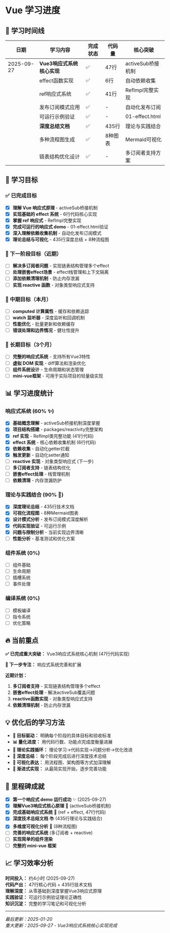 # Vue 学习进度

## 📅 学习时间线

| 日期 | 学习内容 | 完成状态 | 代码量 | 核心突破 |
|------|----------|----------|---------|----------|
| 2025-09-27 | **Vue3响应式系统核心实现** | ✅ | 47行 | activeSub桥接机制 |
| | effect函数实现 | ✅ | 6行 | 自动依赖收集 |
| | ref响应式系统 | ✅ | 41行 | RefImpl完整实现 |
| | 发布订阅模式应用 | ✅ | - | 自动化发布订阅 |
| | 可运行示例验证 | ✅ | - | 01-effect.html |
| | **深度总结文档** | ✅ | 435行 | 理论与实践结合 |
| | 多种流程图生成 | ✅ | 8种图表 | Mermaid可视化 |
| | 链表结构优化设计 | ✅ | - | 多订阅者支持方案 |

## 🎯 学习目标

### ✅ 已完成目标
- [x] **理解 Vue 响应式原理** - activeSub桥接机制
- [x] **实现基础的 effect 系统** - 6行代码核心实现
- [x] **掌握 ref 响应式** - RefImpl完整实现
- [x] **完成可运行的响应式 demo** - 01-effect.html验证
- [x] **深入理解依赖收集机制** - 自动化发布订阅模式
- [x] **理论总结与可视化** - 435行深度总结 + 8种流程图

### 🎯 下一阶段目标（近期）
- [ ] **解决多订阅者问题** - 实现链表结构管理多个effect
- [ ] **处理嵌套effect场景** - effect栈管理和上下文隔离
- [ ] **添加依赖清理机制** - 防止内存泄漏
- [ ] **实现 reactive 函数** - 对象类型响应式支持

### 🚀 中期目标（本月）
- [ ] **computed 计算属性** - 缓存和依赖追踪
- [ ] **watch 监听器** - 深度监听和回调机制
- [ ] **性能优化** - 批量更新和依赖缓存
- [ ] **错误处理和边界情况** - 健壮性提升

### 🌟 长期目标（3个月）
- [ ] **完整的响应式系统** - 支持所有Vue3特性
- [ ] **虚拟 DOM 实现** - diff算法和渲染优化
- [ ] **组件系统设计** - 生命周期和状态管理
- [ ] **mini-vue框架** - 可用于实际项目的轻量级实现

## 📊 学习进度统计

### 响应式系统 (60% ✨)
- [x] **基础概念理解** - activeSub桥接机制深度掌握
- [x] **项目结构搭建** - packages/reactivity完整架构
- [x] **ref 实现** - RefImpl类完整功能 (41行代码)
- [x] **effect 系统** - 核心依赖收集机制 (6行代码)
- [x] **依赖收集** - 自动化getter拦截
- [x] **触发更新** - 自动化setter通知
- [ ] **reactive 实现** - 对象类型响应式 (下一步)
- [ ] **多订阅者支持** - 链表结构优化
- [ ] **嵌套effect处理** - 栈管理机制
- [ ] **依赖清理** - 内存泄漏防护

### 理论与实践结合 (90% 🎯)
- [x] **深度理论总结** - 435行技术文档
- [x] **可视化流程图** - 8种Mermaid图表
- [x] **设计模式分析** - 发布订阅模式深度解析
- [x] **代码实现验证** - 可运行示例
- [x] **问题与限制分析** - 当前实现边界清晰
- [ ] **性能分析** - 基准测试和优化方案

### 组件系统 (0%)
- [ ] 组件基础
- [ ] 生命周期
- [ ] 插槽系统
- [ ] 事件处理

### 编译系统 (0%)
- [ ] 模板编译
- [ ] 指令系统
- [ ] 优化策略

## 🔥 当前重点

**✅ 已完成重大突破：** Vue3响应式系统核心机制 (47行代码实现)

**🎯 下一步专注：** 响应式系统完善和扩展

**近期计划：**
1. **多订阅者支持** - 实现链表结构管理多个effect
2. **嵌套effect处理** - 解决activeSub覆盖问题
3. **reactive函数实现** - 对象类型响应式支持
4. **依赖清理机制** - 防止内存泄漏

## 💡 优化后的学习方法

- **🎯 目标驱动：** 明确每个阶段的具体目标和验收标准
- **📊 量化进度：** 用代码行数、功能点完成度衡量进展
- **🔄 理论实践循环：** 理论学习→代码实现→问题分析→优化改进
- **📝 深度总结：** 每个阶段完成后进行深度技术总结
- **🎨 可视化表达：** 用流程图、架构图等方式加深理解
- **🚀 渐进式实现：** 从最简实现开始，逐步完善功能

## 🎉 里程碑成就

- [x] **第一个响应式 demo 运行成功** ✨ (2025-09-27)
- [x] **理解Vue3响应式核心原理** 🎯 (activeSub桥接机制)
- [x] **完成基础响应式系统** 🚀 (ref + effect, 47行代码)
- [x] **深度技术总结文档** 📚 (435行理论与实践结合)
- [x] **多维度可视化分析** 🎨 (8种流程图)
- [ ] **完善的响应式系统** (多订阅者 + reactive)
- [ ] **实现简单的组件渲染**
- [ ] **完整的 mini-vue 框架**

## 📈 学习效率分析

**时间投入：** 约4小时 (2025-09-27)  
**代码产出：** 47行核心代码 + 435行技术文档  
**理解深度：** 从零基础到深度掌握Vue3响应式原理  
**实践验证：** 可运行示例验证理论正确性  
**知识沉淀：** 完整的学习笔记和可视化分析

---
*最后更新：2025-01-20*  
*重大更新：2025-09-27 - Vue3响应式系统核心实现完成*